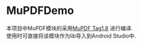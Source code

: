 # MuPDFDemo
本项目中MuPDF模块的采用[MuPDF Tag1.8](http://git.ghostscript.com/?p=mupdf.git;a=summary) 进行编译.  
使用时可直接将该模块作为lib导入到Android Studio中.  

